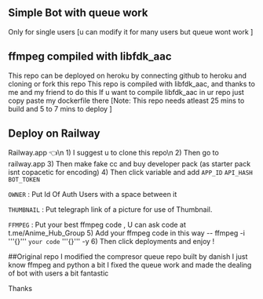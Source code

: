 ## Simple Bot with queue work 
Only for single users [u can modify it for many users but queue wont work ]

## ffmpeg compiled with libfdk_aac 

This repo can be deployed on heroku by connecting github to heroku and cloning or fork this repo 
This repo is compiled with libfdk_aac, and thanks to me and my friend  to do this 
If u want to compile libfdk_aac in ur repo just copy paste my dockerfile there 
[Note: This repo needs atleast 25 mins to build and 5 to 7 mins to deploy ]
## Deploy on Railway 
Railway.app 👈\n
1)
I suggest u to clone this repo\n
2)
Then go to railway.app
3)
Then make fake cc and buy developer pack (as starter pack isnt copacetic for encoding)
4)
Then click variable and add 
`APP_ID` `API_HASH` `BOT_TOKEN`

`OWNER` : Put Id Of Auth Users with a space between it

`THUMBNAIL` : Put telegraph link of a picture for use of Thumbnail.

`FFMPEG` : Put your best ffmpeg code , U can ask code at t.me/Anime_Hub_Group
5)
Add your ffmpeg code in this way -- ffmpeg -i '''{}''' `your code` '''{}''' -y 
6) Then click deployments and enjoy !

##Original repo 
I modified the compresor queue repo built by danish 
I just know ffmpeg and python a bit 
I fixed the queue work and made the dealing of bot with users a bit fantastic 

Thanks 
